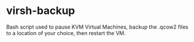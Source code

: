 # virsh-backup
Bash script used to pause KVM Virtual Machines, backup the .qcow2 files to a location of your choice, then restart the VM.
